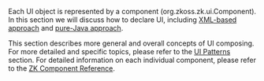 Each UI object is represented by a component
(<javadoc type="interface">org.zkoss.zk.ui.Component</javadoc>). In this
section we will discuss how to declare UI, including [XML-based
approach](ZK_Developer's_Reference/UI_Composing/ZUML) and
[pure-Java
approach](ZK_Developer's_Reference/UI_Composing/Richlet).

This section describes more general and overall concepts of UI
composing. For more detailed and specific topics, please refer to the
[UI Patterns](ZK_Developer's_Reference/UI_Patterns) section.
For detailed information on each individual component, please refer to
the [ZK Component Reference](ZK_Component_Reference).
